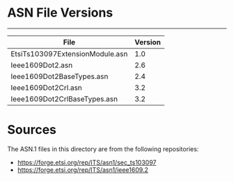 # ASN File Versions
-------------------
| File | Version |
| ---- | ------- |
| EtsiTs103097ExtensionModule.asn | 1.0 |
| Ieee1609Dot2.asn | 2.6 |
| Ieee1609Dot2BaseTypes.asn | 2.4 |
| Ieee1609Dot2Crl.asn | 3.2 |
| Ieee1609Dot2CrlBaseTypes.asn | 3.2 |

# Sources
The ASN.1 files in this directory are from the following repositories:
- https://forge.etsi.org/rep/ITS/asn1/sec_ts103097
- https://forge.etsi.org/rep/ITS/asn1/ieee1609.2